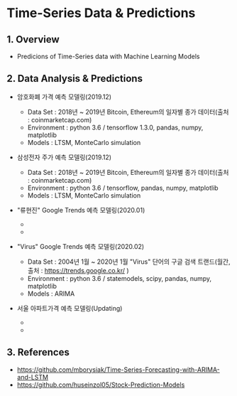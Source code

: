 # Time-Series Data & Predictions

## 1. Overview

* Predicions of Time-Series data with Machine Learning Models


## 2. Data Analysis & Predictions

* 암호화폐 가격 예측 모델링(2019.12)

  + Data Set : 2018년 ~ 2019년 Bitcoin, Ethereum의 일자별 종가 데이터(출처 : coinmarketcap.com)
  + Environment : python 3.6 / tensorflow 1.3.0, pandas, numpy, matplotlib
  + Models : LTSM, MonteCarlo simulation
  
* 삼성전자 주가 예측 모델링(2019.12)

  + Data Set : 2018년 ~ 2019년 Bitcoin, Ethereum의 일자별 종가 데이터(출처 : coinmarketcap.com)
  + Environment : python 3.6 / tensorflow, pandas, numpy, matplotlib
  + Models : LTSM, MonteCarlo simulation
 
* "류현진" Google Trends 예측 모델링(2020.01)

  +
  +  

* "Virus" Google Trends 예측 모델링(2020.02)

  + Data Set : 2004년 1월 ~ 2020년 1월 "Virus" 단어의 구글 검색 트랜드(월간, 출처 : https://trends.google.co.kr/ )
  + Environment : python 3.6 / statemodels, scipy, pandas, numpy, matplotlib
  + Models : ARIMA

* 서울 아파트가격 예측 모델링(Updating)

  +
  +


## 3. References

* https://github.com/mborysiak/Time-Series-Forecasting-with-ARIMA-and-LSTM
* https://github.com/huseinzol05/Stock-Prediction-Models




